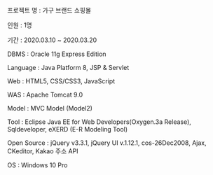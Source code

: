 프로젝트 명 : 가구 브랜드 쇼핑몰

인원 : 1명

기간 : 2020.03.10 ~ 2020.03.20

DBMS : Oracle 11g Express Edition

Language : Java Platform 8, JSP & Servlet

Web : HTML5, CSS/CSS3, JavaScript

WAS : Apache Tomcat 9.0

Model : MVC Model (Model2)

Tool : Eclipse Java EE for Web Developers(Oxygen.3a Release), Sqldeveloper, eXERD (E-R Modeling Tool)

Open Source : jQuery v3.3.1, jQuery UI v.1.12.1, cos-26Dec2008, Ajax, CKeditor, Kakao 주소 API

OS : Windows 10 Pro
